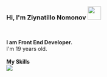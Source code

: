 ### Hi, I'm Ziynatillo Nomonov <img src="https://media.giphy.com/media/hvRJCLFzcasrR4ia7z/giphy.gif" width="35px" >
<br />

<b>I am Front End Developer. </b> 
<br />
I'm 19 years old.
<br />
<br />
<b> My Skills </b>
<br />
<img src="https://www.google.com/url?sa=i&url=https%3A%2F%2Fwww.subpng.com%2Fpng-z7i3lp%2F&psig=AOvVaw2cOT0BCYlMaFuSmMWFKqCD&ust=1652890722398000&source=images&cd=vfe&ved=0CAwQjRxqFwoTCLC9vqj45vcCFQAAAAAdAAAAABAD" >
